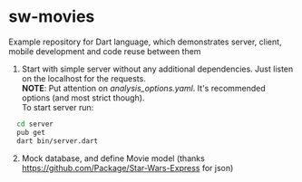 # sw-movies
Example repository for Dart language, which demonstrates server, client, mobile development and code reuse between them

1. Start with simple server without any additional dependencies. Just listen on the localhost for the requests.  
  **NOTE**: Put attention on *analysis_options.yaml*. It's recommended options (and most strict though).  
  To start server run:
  ```zsh
    cd server
    pub get
    dart bin/server.dart
  ```
2. Mock database, and define Movie model (thanks https://github.com/Package/Star-Wars-Express for json)  